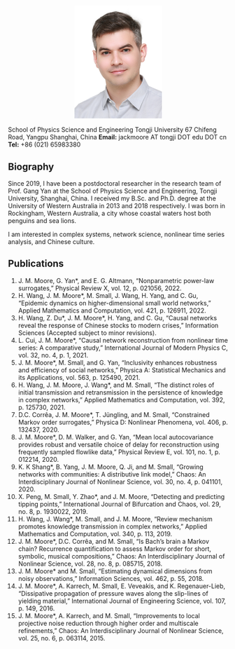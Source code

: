 <div style="text-align: center"><img src="jack-2021-12-02.jpg" alt="Jack Murdoch Moore" width="200" /></div>

School of Physics Science and Engineering
Tongji University
67 Chifeng Road, Yangpu
Shanghai, China
**Email:** jackmoore AT tongji DOT edu DOT cn
**Tel:**  +86 (021) 65983380

## Biography
Since 2019, I have been a postdoctoral researcher in the research team of Prof. Gang Yan at the School of Physics Science and Engineering, Tongji University, Shanghai, China. I received my B.Sc. and Ph.D. degree at the University of Western Australia in 2013 and 2018 respectively. I was born in Rockingham, Western Australia, a city whose coastal waters host both penguins and sea lions.

I am interested in complex systems, network science, nonlinear time series analysis, and Chinese culture.

## Publications

1. J. M. Moore, G. Yan*, and E. G. Altmann, “Nonparametric power-law surrogates,” Physical Review X, vol. 12, p. 021056, 2022.
1. H. Wang, J. M. Moore*, M. Small, J. Wang, H. Yang, and C. Gu, “Epidemic dynamics on higher-dimensional small world networks,” Applied Mathematics and Computation, vol. 421, p. 126911, 2022.
1. H. Wang, Z. Du*, J. M. Moore*, H. Yang, and C. Gu, “Causal networks reveal the response of Chinese stocks to modern crises,” Information Sciences (Accepted subject to minor revisions).
1. L. Cui, J. M. Moore*, “Causal network reconstruction from nonlinear time series: A comparative study,” International Journal of Modern Physics C, vol. 32, no. 4, p. 1, 2021.
1. J. M. Moore*, M. Small, and G. Yan, “Inclusivity enhances robustness and efficiency of social networks,” Physica A: Statistical Mechanics and its Applications, vol. 563, p. 125490, 2021.
1. H. Wang, J. M. Moore, J. Wang*, and M. Small, “The distinct roles of initial transmission and retransmission in the persistence of knowledge in complex networks,” Applied Mathematics and Computation, vol. 392, p. 125730, 2021.
1. D.C. Corrêa, J. M. Moore*, T. Jüngling, and M. Small, “Constrained Markov order surrogates,” Physica D: Nonlinear Phenomena, vol. 406, p. 132437, 2020.
1. J. M. Moore*, D. M. Walker, and G. Yan, “Mean local autocovariance provides robust and versatile choice of delay for reconstruction using frequently sampled flowlike data,” Physical Review E, vol. 101, no. 1, p. 012214, 2020.
1. K. K Shang*, B. Yang, J. M. Moore, Q. Ji, and M. Small, “Growing networks with communities: A distributive link model,” Chaos: An Interdisciplinary Journal of Nonlinear Science, vol. 30, no. 4, p. 041101, 2020.
1. X. Peng, M. Small, Y. Zhao*, and J. M. Moore, “Detecting and predicting tipping points,” International Journal of Bifurcation and Chaos, vol. 29, no. 8, p. 1930022, 2019.
1. H. Wang, J. Wang*, M. Small, and J. M. Moore, “Review mechanism promotes knowledge transmission in complex networks,” Applied Mathematics and Computation, vol. 340, p. 113, 2019.
1. J. M. Moore*, D.C. Corrêa, and M. Small, “Is Bach’s brain a Markov chain? Recurrence quantification to assess Markov order for short, symbolic, musical compositions,” Chaos: An Interdisciplinary Journal of Nonlinear Science, vol. 28, no. 8, p. 085715, 2018.
1. J. M. Moore* and M. Small, “Estimating dynamical dimensions from noisy observations,” Information Sciences, vol. 462, p. 55, 2018.
1. J. M. Moore*, A. Karrech, M. Small, E. Veveakis, and K. Regenauer-Lieb, “Dissipative propagation of pressure waves along the slip-lines of yielding material,” International Journal of Engineering Science, vol. 107, p. 149, 2016.
1. J. M. Moore*, A. Karrech, and M. Small, “Improvements to local projective noise reduction through higher order and multiscale refinements,” Chaos: An Interdisciplinary Journal of Nonlinear Science, vol. 25, no. 6, p. 063114, 2015.
